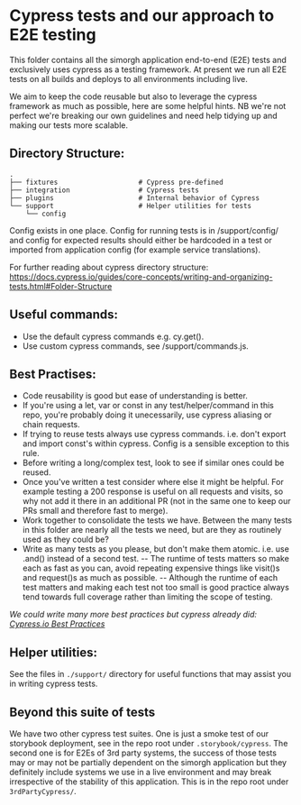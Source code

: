 # Cypress tests and our approach to E2E testing

This folder contains all the simorgh application end-to-end (E2E) tests and exclusively uses cypress as a testing framework. At present we run all E2E tests on all builds and deploys to all environments including live.

We aim to keep the code reusable but also to leverage the cypress framework as much as possible, here are some helpful hints. NB we're not perfect we're breaking our own guidelines and need help tidying up and making our tests more scalable.

## Directory Structure:

<!-- prettier-ignore -->
    .
    ├── fixtures                    # Cypress pre-defined
    ├── integration                 # Cypress tests
    ├── plugins                     # Internal behavior of Cypress
    └── support                     # Helper utilities for tests
        └── config

Config exists in one place. Config for running tests is in /support/config/ and config for expected results should either be hardcoded in a test or imported from application config (for example service translations).

For further reading about cypress directory structure: https://docs.cypress.io/guides/core-concepts/writing-and-organizing-tests.html#Folder-Structure

## Useful commands:

- Use the default cypress commands e.g. cy.get().
- Use custom cypress commands, see /support/commands.js.

## Best Practises:

- Code reusability is good but ease of understanding is better.
- If you're using a let, var or const in any test/helper/command in this repo, you're probably doing it unecessarily, use cypress aliasing or chain requests.
- If trying to reuse tests always use cypress commands. i.e. don't export and import const's within cypress. Config is a sensible exception to this rule.
- Before writing a long/complex test, look to see if similar ones could be reused.
- Once you've written a test consider where else it might be helpful. For example testing a 200 response is useful on all requests and visits, so why not add it there in an additional PR (not in the same one to keep our PRs small and therefore fast to merge).
- Work together to consolidate the tests we have. Between the many tests in this folder are nearly all the tests we need, but are they as routinely used as they could be?
- Write as many tests as you please, but don't make them atomic. i.e. use .and() instead of a second test. -- The runtime of tests matters so make each as fast as you can, avoid repeating expensive things like visit()s and request()s as much as possible. -- Although the runtime of each test matters and making each test not too small is good practice always tend towards full coverage rather than limiting the scope of testing.

_We could write many more best practices but cypress already did: [Cypress.io Best Practices](https://docs.cypress.io/guides/references/best-practices.html)_

## Helper utilities:

See the files in `./support/` directory for useful functions that may assist you in writing cypress tests.

<!-- | Support Files        | Purpose |
| -------------------- | ------- |
| bodyTestHelper.js    |         |
| commands.js          |         |
| describeForEuOnly.js |         |
| frontPageElements.js |         |
| index.js             |         |
| limitEnvRuns.js      |         |
| metaTestHelper.js    |         |
| config/env.js        |         |
| services.js          |         | -->

## Beyond this suite of tests

We have two other cypress test suites. One is just a smoke test of our storybook deployment, see in the repo root under `.storybook/cypress`. The second one is for E2Es of 3rd party systems, the success of those tests may or may not be partially dependent on the simorgh application but they definitely include systems we use in a live environment and may break irrespective of the stability of this application. This is in the repo root under `3rdPartyCypress/`.
